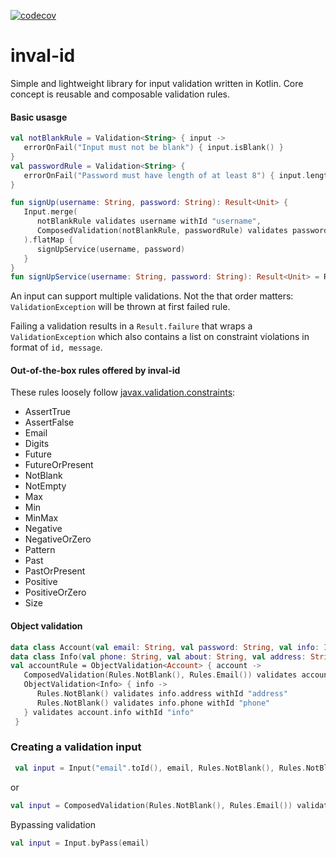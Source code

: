 [![codecov](https://codecov.io/gh/criske/inval-id/branch/main/graph/badge.svg?token=YFSEQZ2LQ2)](https://codecov.io/gh/criske/inval-id)
# inval-id

Simple and lightweight library for input validation written in Kotlin. Core concept is reusable and composable validation rules.

#### Basic usasge

```kotlin
val notBlankRule = Validation<String> { input ->
   errorOnFail("Input must not be blank") { input.isBlank() } 
}
val passwordRule = Validation<String> {
   errorOnFail("Password must have length of at least 8") { input.length < 8 } 
}

fun signUp(username: String, password: String): Result<Unit> {
   Input.merge(
      notBlankRule validates username withId "username",
      ComposedValidation(notBlankRule, passwordRule) validates password withId "password"
   ).flatMap {
      signUpService(username, password)
   }
}
fun signUpService(username: String, password: String): Result<Unit> = Result.success(Unit)
```
An input can support multiple validations. Not the that order matters: `ValidationException` will be thrown at first failed rule.

Failing a validation results in a `Result.failure` that wraps a `ValidationException` which also contains a list on constraint violations in format of
`id, message`.

#### Out-of-the-box rules offered by inval-id

These rules loosely follow [javax.validation.constraints](https://javaee.github.io/javaee-spec/javadocs/javax/validation/constraints/package-frame.html):

- AssertTrue
- AssertFalse
- Email
- Digits
- Future
- FutureOrPresent
- NotBlank
- NotEmpty
- Max
- Min
- MinMax
- Negative
- NegativeOrZero
- Pattern
- Past
- PastOrPresent
- Positive
- PositiveOrZero
- Size

#### Object validation

```kotlin
data class Account(val email: String, val password: String, val info: Info)
data class Info(val phone: String, val about: String, val address: String)
val accountRule = ObjectValidation<Account> { account ->
   ComposedValidation(Rules.NotBlank(), Rules.Email()) validates account.email withId "email"
   ObjectValidation<Info> { info ->
      Rules.NotBlank() validates info.address withId "address"
      Rules.NotBlank() validates info.phone withId "phone"
   } validates account.info withId "info"
 }
```

### Creating a validation input
```kotlin
 val input = Input("email".toId(), email, Rules.NotBlank(), Rules.NotBlank())
```
or
```kotlin
val input = ComposedValidation(Rules.NotBlank(), Rules.Email()) validates account.email withId "email"
```
Bypassing validation
```kotlin
val input = Input.byPass(email)
```
